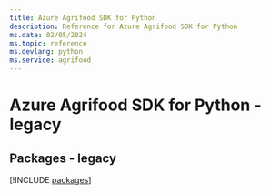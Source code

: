 ```yaml
---
title: Azure Agrifood SDK for Python
description: Reference for Azure Agrifood SDK for Python
ms.date: 02/05/2024
ms.topic: reference
ms.devlang: python
ms.service: agrifood
---
```

# Azure Agrifood SDK for Python - legacy
## Packages - legacy
[!INCLUDE [packages](agrifood-index.md)]
